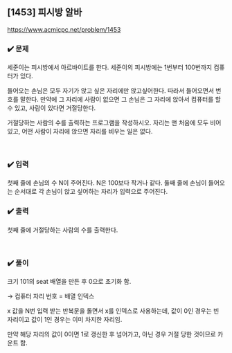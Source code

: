## [1453] 피시방 알바
https://www.acmicpc.net/problem/1453

### ✔️ 문제
세준이는 피시방에서 아르바이트를 한다. 세준이의 피시방에는 1번부터 100번까지 컴퓨터가 있다.

들어오는 손님은 모두 자기가 앉고 싶은 자리에만 앉고싶어한다. 따라서 들어오면서 번호를 말한다. 만약에 그 자리에 사람이 없으면 그 손님은 그 자리에 앉아서 컴퓨터를 할 수 있고, 사람이 있다면 거절당한다.

거절당하는 사람의 수를 출력하는 프로그램을 작성하시오. 자리는 맨 처음에 모두 비어있고, 어떤 사람이 자리에 앉으면 자리를 비우는 일은 없다.

<br/>

### ✔️ 입력
첫째 줄에 손님의 수 N이 주어진다. N은 100보다 작거나 같다. 둘째 줄에 손님이 들어오는 순서대로 각 손님이 앉고 싶어하는 자리가 입력으로 주어진다.

### ✔️ 출력
첫째 줄에 거절당하는 사람의 수를 출력한다.

<br/>

### ✔️ 풀이
크기 101의 seat 배열을 만든 후 0으로 초기화 함.

→ 컴퓨터 자리 번호 = 배열 인덱스

x 값을 N번 입력 받는 반복문을 돌면서 x를 인덱스로 사용하는데, 값이 0인 경우는 빈 자리이고 값이 1인 경우는 이미 차지한 자리임.

만약 해당 자리의 값이 0이면 1로 갱신한 후 넘어가고, 아닌 경우 거절 당한 것이므로 카운트 함.
